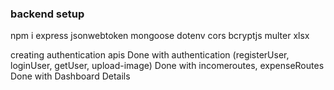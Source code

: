 ### backend setup 

npm i express jsonwebtoken mongoose dotenv cors bcryptjs multer xlsx

creating  authentication apis 
Done with authentication (registerUser, loginUser, getUser, upload-image) 
Done with incomeroutes, expenseRoutes
Done with Dashboard Details

